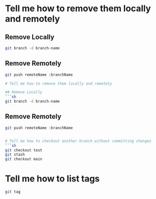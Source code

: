 # Tell me how to remove them locally and remotely

## Remove Locally
```sh
git branch -d branch-name
```

## Remove Remotely
```sh
git push remoteName :branchName

# Tell me how to remove them locally and remotely

## Remove Locally
```sh
git branch -d branch-name
```

## Remove Remotely
```sh
git push remoteName :branchName


# Tell me how to checkout another branch without committing changes
```sh
git checkout test
git stash
git checkout main
```

# Tell me how to list tags
```sh
git tag
